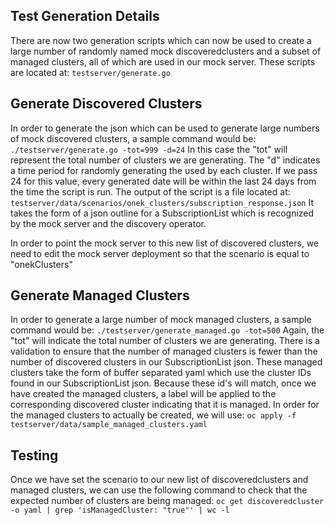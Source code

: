 ## Test Generation Details

There are now two generation scripts which can now be used to create a large number of randomly named mock discoveredclusters and a subset of managed clusters, all of which are used in our mock server. These scripts are located at:
`testserver/generate.go`

## Generate Discovered Clusters

In order to generate the json which can be used to generate large numbers of mock discovered clusters, a sample command would be:
`./testserver/generate.go -tot=999 -d=24`
In this case the "tot" will represent the total number of clusters we are generating. The "d" indicates a time period for randomly generating the used by each cluster. If we pass 24 for this value, every generated date will be within the last 24 days from the time the script is run.
The output of the script is a file located at: `testserver/data/scenarios/onek_clusters/subscription_response.json`
It takes the form of a json outline for a SubscriptionList which is recognized by the mock server and the discovery operator.

In order to point the mock server to this new list of discovered clusters, we need to edit the mock server deployment so that the scenario is equal to "onekClusters"

## Generate Managed Clusters

In order to generate a large number of mock managed clusters, a sample command would be:
`./testserver/generate_managed.go -tot=500`
Again, the "tot" will indicate the total number of clusters we are generating. There is a validation to ensure that the number of managed clusters is fewer than the number of discovered clusters in our SubscriptionList json. These managed clusters take the form of buffer separated yaml which use the cluster IDs found in our SubscriptionList json. Because these id's will match, once we have created the managed clusters, a label will be applied to the corresponding discovered cluster indicating that it is managed. In order for the managed clusters to actually be created, we will use:
`oc apply -f testserver/data/sample_managed_clusters.yaml`


## Testing

Once we have set the scenario to our new list of discoveredclusters and managed clusters, we can use the following command to check that the expected number of clusters are being managed:
`oc get discoveredcluster -o yaml | grep 'isManagedCluster: "true"' | wc -l`